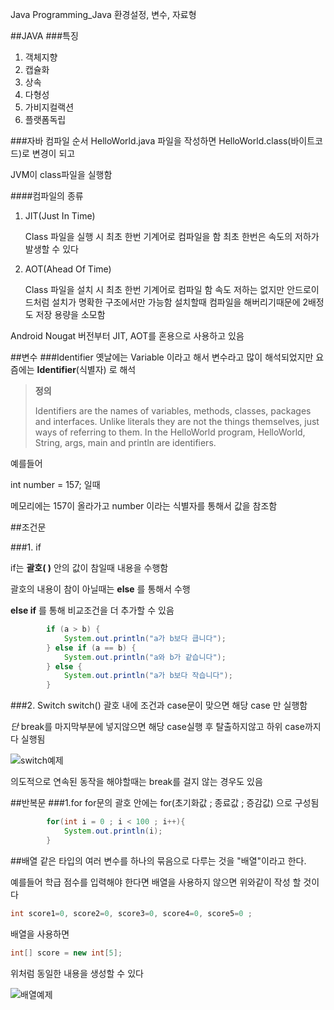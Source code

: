 Java Programming_Java 환경설정, 변수, 자료형	

##JAVA
###특징
1. 객체지향
2. 캡슐화
3. 상속
4. 다형성
5. 가비지컬랙션
6. 플랫폼독립

###자바 컴파일 순서
HelloWorld.java 파일을 작성하면 HelloWorld.class(바이트코드)로 변경이 되고 

JVM이 class파일을 실행함

####컴파일의 종류

1. JIT(Just In Time)

	Class 파일을 실행 시 최초 한번 기계어로 컴파일을 함 최초 한번은 속도의 저하가 발생할 수 있다

2. AOT(Ahead Of Time)

	Class 파일을 설치 시 최초 한번 기계어로 컴파일 함 속도 저하는 없지만 안드로이드처럼 설치가 명확한 구조에서만 가능함
	설치할때 컴파일을 해버리기때문에 2배정도 저장 용량을 소모함
	
Android Nougat 버전부터 JIT, AOT를 혼용으로 사용하고 있음





##변수
###Identifier
옛날에는 Variable 이라고 해서 변수라고 많이 해석되었지만 요즘에는 **Identifier**(식별자) 로 해석

> **정의**
> 
> Identifiers are the names of variables, methods, classes, packages and interfaces. Unlike literals they are not the things themselves, just ways of referring to them. In the HelloWorld program, HelloWorld, String, args, main and println are identifiers.

예를들어 

int number = 157; 일때

메모리에는 157이 올라가고 number 이라는 식별자를 통해서 값을 참조함


##조건문



###1. if



if는 **괄호(  )** 안의 값이 참일때 내용을 수행함

괄호의 내용이 참이 아닐때는 **else** 를 통해서 수행


**else if** 를 통해 비교조건을 더 추가할 수 있음

```java
		if (a > b) {
			System.out.println("a가 b보다 큽니다");
		} else if (a == b) {
			System.out.println("a와 b가 같습니다");
		} else {
			System.out.println("a가 b보다 작습니다");
		}
```


###2. Switch 
switch() 괄호 내에 조건과 case문이 맞으면 해당 case 만 실행함 

*단* break를 마지막부분에 넣지않으면 해당 case실행 후 탈출하지않고 하위 case까지 다 실행됨 



![switch예제](http://img.c4learn.com/2012/03/How-Switch-Case-works-in-Java-Programming-language.jpg)

의도적으로 연속된 동작을 해야할때는 break를 걸지 않는 경우도 있음

##반복문
###1.for
for문의 괄호 안에는 
for(초기화값 ; 종료값 ; 증감값) 으로 구성됨


```java
		for(int i = 0 ; i < 100 ; i++){
			System.out.println(i);
		}
```




##배열
같은 타입의 여러 변수를 하나의 묶음으로 다루는 것을 "배열"이라고 한다.

예를들어 학급 점수를 입력해야 한다면 배열을 사용하지 않으면 위와같이 작성 할 것이다
```java
int score1=0, score2=0, score3=0, score4=0, score5=0 ; 
```

배열을 사용하면

```java
int[] score = new int[5];
```

위처럼 동일한 내용을 생성할 수 있다

![배열예제](http://www.javachobo.com/images/p5_1.gif)




